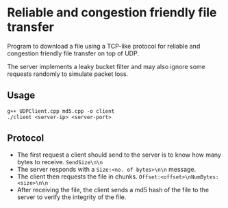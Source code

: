 # Reliable and congestion friendly file transfer
Program to download a file using a TCP-like protocol for reliable and congestion friendly file transfer on top of UDP.

The server implements a leaky bucket filter and may also ignore some requests randomly to simulate packet loss.

## Usage
```
g++ UDPClient.cpp md5.cpp -o client
./client <server-ip> <server-port>
```

## Protocol
- The first request a client should send to the server is to know how many bytes to receive. ```SendSize\n\n```
- The server responds with a ```Size:<no. of bytes>\n\n``` message.
- The client then requests the file in chunks. ```Offset:<offset>\nNumBytes:<size>\n\n```
- After receiving the file, the client sends a md5 hash of the file to the server to verify the integrity of the file.
